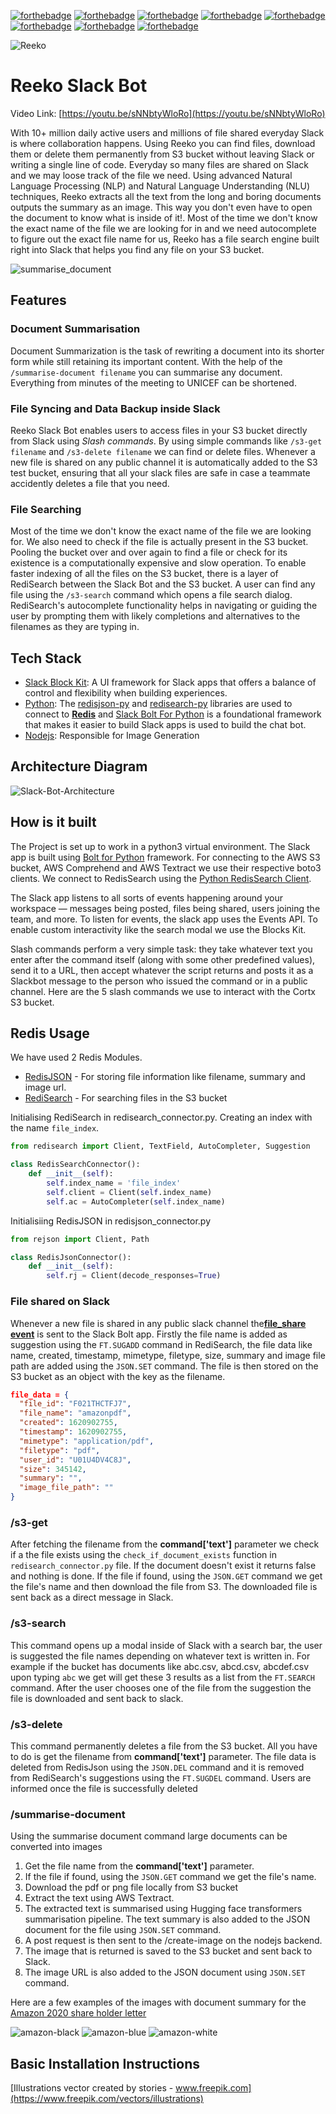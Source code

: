 [![forthebadge](https://forthebadge.com/images/badges/made-with-python.svg)](https://forthebadge.com)
[![forthebadge](https://forthebadge.com/images/badges/made-with-typescript.svg)](https://forthebadge.com)
[![forthebadge](https://forthebadge.com/images/badges/made-with-markdown.svg)](https://forthebadge.com)
[![forthebadge](https://forthebadge.com/images/badges/open-source.svg)](https://forthebadge.com)
[![forthebadge](https://forthebadge.com/images/badges/check-it-out.svg)](https://forthebadge.com)
[![forthebadge](https://forthebadge.com/images/badges/uses-git.svg)](https://forthebadge.com)
[![forthebadge](https://forthebadge.com/images/badges/uses-js.svg)](https://forthebadge.com)
[![forthebadge](https://forthebadge.com/images/badges/built-with-love.svg)](https://forthebadge.com)

![Reeko](https://raw.githubusercontent.com/sarthakarora1208/Reeko-Slack-Bot/master/photos/Reeko_Slack_Bot.png)

# Reeko Slack Bot

Video Link: [https://youtu.be/sNNbtyWloRo](https://youtu.be/sNNbtyWloRo)
<br/>

With 10+ million daily active users and millions of file shared everyday Slack is where collaboration happens. Using Reeko you can find files, download them or delete them permanently from S3 bucket without leaving Slack or writing a single line of code. Everyday so many files are shared on Slack and we may loose track of the file we need. Using advanced Natural Language Processing (NLP) and Natural Language Understanding (NLU) techniques, Reeko extracts all the text from the long and boring documents outputs the summary as an image. This way you don't even have to open the document to know what is inside of it!. Most of the time we don't know the exact name of the file we are looking for in and we need autocomplete to figure out the exact file name for us, Reeko has a file search engine built right into Slack that helps you find any file on your S3 bucket.

![summarise_document](./photos/Summarise_Document.gif)

## Features

### Document Summarisation

Document Summarization is the task of rewriting a document into its shorter form while still retaining its important content. With the help of the `/summarise-document filename` you can summarise any document. Everything from minutes of the meeting to UNICEF can be shortened.

### File Syncing and Data Backup inside Slack

Reeko Slack Bot enables users to access files in your S3 bucket directly from Slack using _Slash commands_. By using simple commands like `/s3-get filename` and `/s3-delete filename` we can find or delete files. Whenever a new file is shared on any public channel it is automatically added to the S3 test bucket, ensuring that all your slack files are safe in case a teammate accidently deletes a file that you need.

### File Searching

Most of the time we don't know the exact name of the file we are looking for. We also need to check if the file is actually present in the S3 bucket. Pooling the bucket over and over again to find a file or check for its existence is a computationally expensive and slow operation. To enable faster indexing of all the files on the S3 bucket, there is a layer of RediSearch between the Slack Bot and the S3 bucket. A user can find any file using the `/s3-search` command which opens a file search dialog. RediSearch's autocomplete functionality helps in navigating or guiding the user by prompting them with likely completions and alternatives to the filenames as they are typing in.

## Tech Stack

- [Slack Block Kit](https://api.slack.com/block-kit): A UI framework for Slack apps that offers a balance of control and flexibility when building experiences.
- [Python](https://www.python.org/): The [redisjson-py](https://github.com/RedisJSON/redisjson-py) and [redisearch-py](https://github.com/RediSearch/redisearch-py) libraries are used to connect to [**Redis**](https://redis.io) and [Slack Bolt For Python](https://slack.dev/bolt-python/concepts) is a foundational framework that makes it easier to build Slack apps is used to build the chat bot.
- [Nodejs](https://nodejs.org/en/): Responsible for Image Generation

## Architecture Diagram

![Slack-Bot-Architecture](./photos/Reeko-Slack-Bot-Architecture-Diagram.png)

## How is it built

The Project is set up to work in a python3 virtual environment. The Slack app is built using [Bolt for Python](https://slack.dev/bolt-python/concepts) framework. For connecting to the AWS S3 bucket, AWS Comprehend and AWS Textract we use their respective boto3 clients. We connect to RedisSearch using the [Python RedisSearch Client](https://RedisSearch-py.readthedocs.io/en/v7.12.0/).

The Slack app listens to all sorts of events happening around your workspace — messages being posted, files being shared, users joining the team, and more. To listen for events, the slack app uses the Events API. To enable custom interactivity like the search modal we use the Blocks Kit.

Slash commands perform a very simple task: they take whatever text you enter after the command itself (along with some other predefined values), send it to a URL, then accept whatever the script returns and posts it as a Slackbot message to the person who issued the command or in a public channel. Here are the 5 slash commands we use to interact with the Cortx S3 bucket.

## Redis Usage

We have used 2 Redis Modules.

- [RedisJSON](https://oss.redislabs.com/redisjson/) - For storing file information like filename, summary and image url.
- [RediSearch](https://oss.redislabs.com/redisearch/) - For searching files in the S3 bucket

Initialising RediSearch in redisearch_connector.py. Creating an index with the name `file_index`.

```py
from redisearch import Client, TextField, AutoCompleter, Suggestion

class RedisSearchConnector():
    def __init__(self):
        self.index_name = 'file_index'
        self.client = Client(self.index_name)
        self.ac = AutoCompleter(self.index_name)
```

Initialisiing RedisJSON in redisjson_connector.py

```py
from rejson import Client, Path

class RedisJsonConnector():
    def __init__(self):
        self.rj = Client(decode_responses=True)

```

### File shared on Slack

Whenever a new file is shared in any public slack channel the[**file_share event**](https://api.slack.com/events/file_shared#:~:text=The%20file_shared%20event%20is%20sent,the%20files.info%20API%20method.) is sent to the Slack Bolt app. Firstly the file name is added as suggestion using the `FT.SUGADD` command in RediSearch, the file data like name, created, timestamp, mimetype, filetype, size, summary and image file path are added using the `JSON.SET` command.
The file is then stored on the S3 bucket as an object with the key as the filename.

```json
file_data = {
  "file_id": "F021THCTFJ7",
  "file_name": "amazonpdf",
  "created": 1620902755,
  "timestamp": 1620902755,
  "mimetype": "application/pdf",
  "filetype": "pdf",
  "user_id": "U01U4DV4C8J",
  "size": 345142,
  "summary": "",
  "image_file_path": ""
}
```

### /s3-get

After fetching the filename from the **command['text']** parameter we check if a the file exists using the `check_if_document_exists` function in `redisearch_connector.py` file. If the document doesn't exist it returns false and nothing is done. If the file if found, using the `JSON.GET` command we get the file's name and then download the file from S3. The downloaded file is sent back as a direct message in Slack.

### /s3-search

This command opens up a modal inside of Slack with a search bar, the user is suggested the file names depending on whatever text is written in. For example if the bucket has documents like abc.csv, abcd.csv, abcdef.csv upon typing `abc` we get will get these 3 results as a list from the `FT.SEARCH` command. After the user chooses one of the file from the suggestion the file is downloaded and sent back to slack.

### /s3-delete

This command permanently deletes a file from the S3 bucket. All you have to do is get the filename from **command['text']** parameter. The file data is deleted from RedisJson using the `JSON.DEL` command and it is removed from RediSearch's suggestions using the `FT.SUGDEL` command. Users are informed once the file is successfully deleted

### /summarise-document

Using the summarise document command large documents can be converted into images

1. Get the file name from the **command['text']** parameter.
2. If the file if found, using the `JSON.GET` command we get the file's name.
3. Download the pdf or png file locally from S3 bucket
4. Extract the text using AWS Textract.
5. The extracted text is summarised using Hugging face transformers summarisation pipeline. The text summary is also added to the JSON document for the file using `JSON.SET` command.
6. A post request is then sent to the /create-image on the nodejs backend.
7. The image that is returned is saved to the S3 bucket and sent back to Slack.
8. The image URL is also added to the JSON document using `JSON.SET` command.

Here are a few examples of the images with document summary for the [Amazon 2020 share holder letter](https://s2.q4cdn.com/299287126/files/doc_financials/2021/ar/Amazon-2020-Shareholder-Letter-and-1997-Shareholder-Letter.pdf)

![amazon-black](./photos/sample-templates/amazon-black.png)
![amazon-blue](./photos/sample-templates/amazon-blue.png)
![amazon-white](./photos/sample-templates/amazon-white.png)

## Basic Installation Instructions

[Illustrations vector created by stories - www.freepik.com](https://www.freepik.com/vectors/illustrations)
